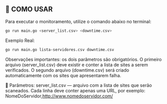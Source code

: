## 🧭 COMO USAR
Para executar o monitoramento, utilize o comando abaixo no terminal:
```bash
go run main.go <server_list.csv> <downtime.csv>
```
Exemplo Real:
```bash
go run main.go lista-servidores.csv downtime.csv
```

Observações importantes: os dois parâmetros são obrigatórios. O primeiro arquivo (server_list.csv) deve existir e conter a lista de sites a serem verificados. O segundo arquivo (downtime.csv) será criado automaticamente com os sites que apresentarem falha.

📂 Parâmetros: server_list.csv — arquivo com a lista de sites que serão scaneados. Cada linha deve conter apenas uma URL, por exemplo:
NomeDoServidor,http://www.nomedoservidor.com/


